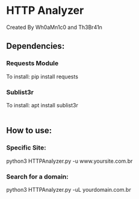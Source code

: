 # HTTP Analyzer

Created By Wh0aMn1c0 and Th3Br41n

<h2>Dependencies:</h2>

<h3>Requests Module</h3>
To install: pip install requests

<h3>Sublist3r</h3>
To install: apt install sublist3r

<br>
<br>

<h2>How to use:</h2>

<h3>Specific Site: </h3>
python3 HTTPAnalyzer.py -u www.yoursite.com.br


<h3>Search for a domain: </h3>
python3 HTTPAnalyzer.py -uL yourdomain.com.br